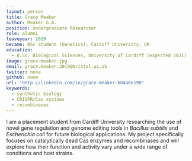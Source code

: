 ```yaml
---
layout: person
title: Grace Meaker
author: Meaker G.A.
position: Undergraduate Researcher
role: alumni
leaveyear: 2020
became: BSc Student (Genetics), Cardiff University, UK
education:
  - B.Sc. Biological Sciences, University of Cardiff (expected 2021)
image: grace-meaker.jpg
email: grace.meaker.2019@bristol.ac.uk
twitter: none
github: none
url: "http://linkedin.com/in/grace-meaker-b84a66190"
keywords:
  - synthetic biology
  - CRISPR/Cas systems
  - recombinases
---
```

I am a placement student from Cardiff University researching the use of novel gene regulation and genome editing tools in _Bacillus subtilis_ and _Escherichia coli_ for future biological applications. My project specifically focuses on catalytically dead Cas enzymes and recombinases and will explore how their function and activity vary under a wide range of conditions and host strains.